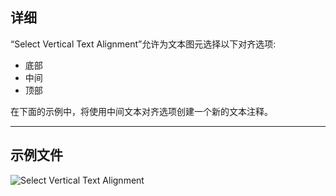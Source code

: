 ## 详细
“Select Vertical Text Alignment”允许为文本图元选择以下对齐选项:
- 底部
- 中间
- 顶部

在下面的示例中，将使用中间文本对齐选项创建一个新的文本注释。
___
## 示例文件

![Select Vertical Text Alignment](./DSRevitNodesUI.VerticalAlignment_img.jpg)
